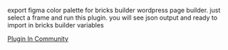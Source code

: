export figma color palette for bricks builder wordpress page builder.
just select a frame and run this plugin. you will see json output and ready to import in bricks builder variables

[Plugin In Community](https://www.figma.com/community/file/1491805149966955988)